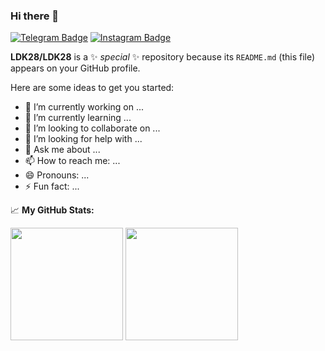 ### Hi there 👋

[![Telegram Badge](https://img.shields.io/badge/-Telegram-0088cc?style=flat-square&logo=Telegram&logoColor=white)](https://t.me/DKey28)
[![Instagram Badge](https://img.shields.io/badge/-Instagram-e4405f?style=flat-square&logo=Instagram&logoColor=white)](https://instagram.com/l.d.k.28)

**LDK28/LDK28** is a ✨ _special_ ✨ repository because its `README.md` (this file) appears on your GitHub profile.

Here are some ideas to get you started:

- 🔭 I’m currently working on ...
- 🌱 I’m currently learning ...
- 👯 I’m looking to collaborate on ...
- 🤔 I’m looking for help with ...
- 💬 Ask me about ...
- 📫 How to reach me: ...
- 😄 Pronouns: ...
- ⚡ Fun fact: ...

📈 **My GitHub Stats:**

<p>
  <img height="180em" src="https://github-readme-stats.vercel.app/api?username=migregal&show_icons=true&hide_border=true&&count_private=true&include_all_commits=true" />
  <img height="180em" src="https://github-readme-stats.vercel.app/api/top-langs/?username=migregal&exclude_repo=KNN-Image-Classification&show_icons=true&hide_border=true&layout=compact&langs_count=8"/>
</p>
